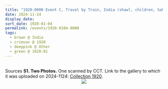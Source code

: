 ```yaml
---
title: "1920-0000 Event C, Travel by Train, India (shawl, children, Sahaja Yogi)"
date: 2024-11-24
display_date: 
sort_date: 1920-01-04
permalink: /events/1920-0104-0000
tags:
  - brown @ India
  - crimson @ 1920
  - deeppink @ Other
  - green @ 1920-01
---
```


<br>

<wave-list>
  <list-title color="DarkSeaGreen" width="40">Sources</list-title>
  <list-item color="BlanchedAlmond"  width="280"><b>S1. Two Photos.</b> One scanned by CCT. Link to the gallery to which it was uploaded on 2024-1124: <a href="https://eternalmoments.smugmug.com/Collections/Yogi-Mahajan-Collection/1920">Collection 1920</a>.</list-item>
</wave-list>

<div style="text-align: center"><img src="https://pub-bcc3cbe9b1e94ba1ac28915f7a3900fa.r2.dev/1920-0000_Event_C_Travel_by_Train_India_(shawl_children_Sahaja_Yogi)_01_(from_tif)_(Y0gi_Mahajan_Collection).jpg


" /></div>